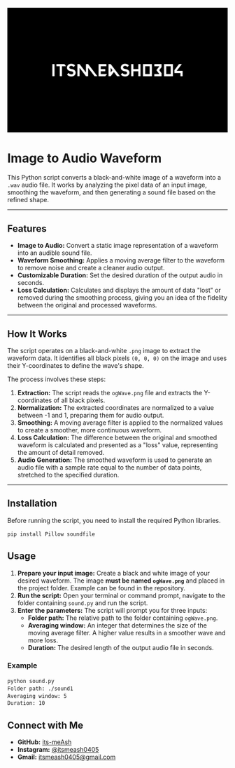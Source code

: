 ![Banner](Banner.png)
# Image to Audio Waveform

This Python script converts a black-and-white image of a waveform into a `.wav` audio file. It works by analyzing the pixel data of an input image, smoothing the waveform, and then generating a sound file based on the refined shape.

---

## Features

* **Image to Audio:** Convert a static image representation of a waveform into an audible sound file.
* **Waveform Smoothing:** Applies a moving average filter to the waveform to remove noise and create a cleaner audio output.
* **Customizable Duration:** Set the desired duration of the output audio in seconds.
* **Loss Calculation:** Calculates and displays the amount of data "lost" or removed during the smoothing process, giving you an idea of the fidelity between the original and processed waveforms.

---

## How It Works

The script operates on a black-and-white `.png` image to extract the waveform data. It identifies all black pixels `(0, 0, 0)` on the image and uses their Y-coordinates to define the wave's shape.

The process involves these steps:

1.  **Extraction:** The script reads the `ogWave.png` file and extracts the Y-coordinates of all black pixels.
2.  **Normalization:** The extracted coordinates are normalized to a value between -1 and 1, preparing them for audio output.
3.  **Smoothing:** A moving average filter is applied to the normalized values to create a smoother, more continuous waveform.
4.  **Loss Calculation:** The difference between the original and smoothed waveform is calculated and presented as a "loss" value, representing the amount of detail removed.
5.  **Audio Generation:** The smoothed waveform is used to generate an audio file with a sample rate equal to the number of data points, stretched to the specified duration.

---

## Installation

Before running the script, you need to install the required Python libraries.

```bash
pip install Pillow soundfile
```

## Usage

1.  **Prepare your input image:** Create a black and white image of your desired waveform. The image **must be named `ogWave.png`** and placed in the project folder. Example can be found in the repository.
2.  **Run the script:** Open your terminal or command prompt, navigate to the folder containing `sound.py` and run the script.
3.  **Enter the parameters:** The script will prompt you for three inputs:
    * **Folder path:** The relative path to the folder containing `ogWave.png`.
    * **Averaging window:** An integer that determines the size of the moving average filter. A higher value results in a smoother wave and more loss.
    * **Duration:** The desired length of the output audio file in seconds.

### Example

```bash
python sound.py
Folder path: ./sound1
Averaging window: 5
Duration: 10
```

## Connect with Me

* **GitHub:** [its-meAsh](https://github.com/its-meAsh)
* **Instagram:** [@itsmeash0405](https://www.instagram.com/itsmeash0405)
* **Gmail:** itsmeash0405@gmail.com

